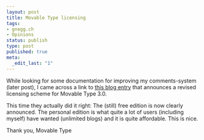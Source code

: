 ```yaml
---
layout: post
title: Movable Type licensing
tags:
- gnegg.ch
- Opinions
status: publish
type: post
published: true
meta:
  _edit_last: "1"
---
```

<p>While looking for some documentation for improving my comments-system (later post),  I came across a link to <a href="http://www.sixapart.com/log/2004/06/announcing_pric.shtml">this blog entry</a> that announces a revised licensing scheme for Movable Type 3.0.</p>
<p>This time they actually did it right: The (still) free edition is now clearly announced. The personal edition is what quite a lot of users (including myself) have wanted (unlimited blogs) and it is quite affordable. This is nice.
</p>
<p>Thank you, Movable Type</p>

